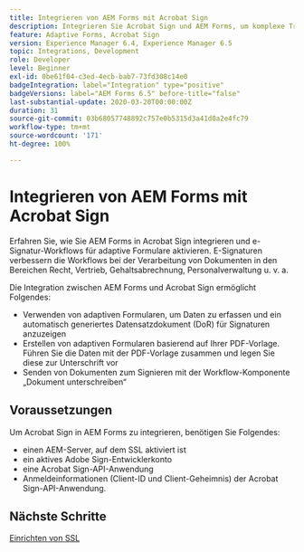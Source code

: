 ```yaml
---
title: Integrieren von AEM Forms mit Acrobat Sign
description: Integrieren Sie Acrobat Sign und AEM Forms, um komplexe Transaktionen zu automatisieren und legale E-Signaturen als Teil eines nahtlosen digitalen Erlebnisses einzuschließen.
feature: Adaptive Forms, Acrobat Sign
version: Experience Manager 6.4, Experience Manager 6.5
topic: Integrations, Development
role: Developer
level: Beginner
exl-id: 0be61f04-c3ed-4ecb-bab7-73fd308c14e0
badgeIntegration: label="Integration" type="positive"
badgeVersions: label="AEM Forms 6.5" before-title="false"
last-substantial-update: 2020-03-20T00:00:00Z
duration: 31
source-git-commit: 03b68057748892c757e0b5315d3a41d0a2e4fc79
workflow-type: tm+mt
source-wordcount: '171'
ht-degree: 100%

---
```


# Integrieren von AEM Forms mit Acrobat Sign

Erfahren Sie, wie Sie AEM Forms in Acrobat Sign integrieren und e-Signatur-Workflows für adaptive Formulare aktivieren. E-Signaturen verbessern die Workflows bei der Verarbeitung von Dokumenten in den Bereichen Recht, Vertrieb, Gehaltsabrechnung, Personalverwaltung u. v. a.

Die Integration zwischen AEM Forms und Acrobat Sign ermöglicht Folgendes:

* Verwenden von adaptiven Formularen, um Daten zu erfassen und ein automatisch generiertes Datensatzdokument (DoR) für Signaturen anzuzeigen
* Erstellen von adaptiven Formularen basierend auf Ihrer PDF-Vorlage. Führen Sie die Daten mit der PDF-Vorlage zusammen und legen Sie diese zur Unterschrift vor
* Senden von Dokumenten zum Signieren mit der Workflow-Komponente „Dokument unterschreiben“

## Voraussetzungen

Um Acrobat Sign in AEM Forms zu integrieren, benötigen Sie Folgendes:

* einen AEM-Server, auf dem SSL aktiviert ist
* ein aktives Adobe Sign-Entwicklerkonto
* eine Acrobat Sign-API-Anwendung
* Anmeldeinformationen (Client-ID und Client-Geheimnis) der Acrobat Sign-API-Anwendung.

## Nächste Schritte

[Einrichten von SSL](./set-up-ssl.md)

